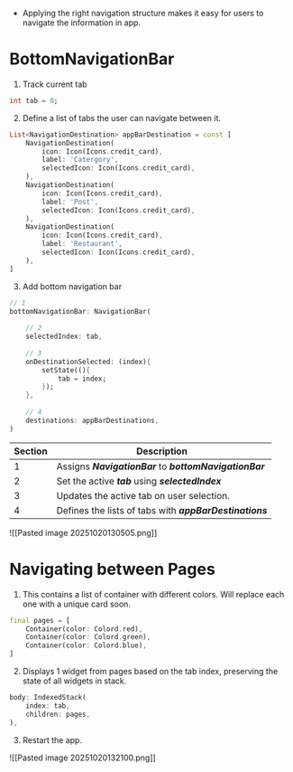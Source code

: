 - Applying the right navigation structure makes it easy for users to navigate the information in app.
# BottomNavigationBar
1. Track current tab
```dart title:'home.dart'
int tab = 0;

```

2. Define a list of tabs the user can navigate between it.
```dart title:'home.dart'
List<NavigationDestination> appBarDestination = const [
	NavigationDestination(
		icon: Icon(Icons.credit_card),
		label: 'Catergory',
		selectedIcon: Icon(Icons.credit_card),
	),
	NavigationDestination(
		icon: Icon(Icons.credit_card),
		label: 'Post',
		selectedIcon: Icon(Icons.credit_card),
	),
	NavigationDestination(
		icon: Icon(Icons.credit_card),
		label: 'Restaurant',
		selectedIcon: Icon(Icons.credit_card),
	),
]
```

3. Add bottom navigation bar
```dart title:'home.dart'
// 1
bottomNavigationBar: NavigationBar(
	
	// 2
	selectedIndex: tab,
	
	// 3
	onDestinationSelected: (index){
		setState((){
			tab = index;
		});
	},
	
	// 4
	destinations: appBarDestinations,
)
```


| Section | Description                                              |
| ------- | -------------------------------------------------------- |
| 1       | Assigns ***NavigationBar*** to ***bottomNavigationBar*** |
| 2       | Set the active ***tab*** using ***selectedIndex***       |
| 3       | Updates the active tab on user selection.                |
| 4       | Defines the lists of tabs with ***appBarDestinations***  |
![[Pasted image 20251020130505.png]]

# Navigating between Pages
1.  This contains a list of container with different colors. Will replace each one with a unique card soon.
```dart title:'home.dart'
final pages = [
	Container(color: Colord.red),
	Container(color: Colord.green),
	Container(color: Colord.blue),
]
```

2. Displays 1 widget from pages based on the tab index, preserving the state of all widgets in stack.
```dart title:'home.dart'
body: IndexedStack(
	index: tab,
	children: pages,
),
```

3. Restart the app.

![[Pasted image 20251020132100.png]]

